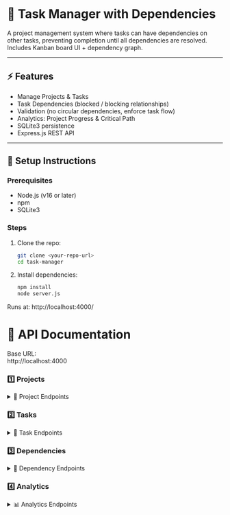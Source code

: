 # 📌 Task Manager with Dependencies

A project management system where tasks can have dependencies on other tasks, preventing completion until all dependencies are resolved.  
Includes Kanban board UI + dependency graph.

---

## ⚡ Features
- Manage Projects & Tasks
- Task Dependencies (blocked / blocking relationships)
- Validation (no circular dependencies, enforce task flow)
- Analytics: Project Progress & Critical Path
- SQLite3 persistence
- Express.js REST API

---

## 🚀 Setup Instructions

### Prerequisites
- Node.js (v16 or later)
- npm
- SQLite3

### Steps
1. Clone the repo:
   ```bash
   git clone <your-repo-url>
   cd task-manager

2. Install dependencies:

	```bash
	npm install
 	node server.js
	
Runs at: http://localhost:4000/


# 📖 API Documentation

Base URL:  
http://localhost:4000

### 1️⃣ Projects
<details>
<summary>📁 Project Endpoints</summary>

- **Create Project** → `POST /projects`  
  ```json
  {
    "name": "My Project",
    "description": "Testing dependencies",
    "owner_id": 1,
    "deadline": "2025-12-31",
    "status": "active"
  }
Get All Projects → GET /projects

Get Project by ID → GET /projects/:id

Update Project → PUT /projects/:id

Delete Project → DELETE /projects/:id

</details>


### 2️⃣ Tasks
<details>
<summary>📝 Task Endpoints</summary>

- **Create Task** → `POST /projects/:id/tasks`  
  ```json
		{
  		"title": "Task 1",
  		"description": "Sample",
  		"priority": 2,
  		"assignee_id": 10,
  		"estimated_hours": 5
		}


Get Task (with deps + blocking) → GET /tasks/:id

Update Task → PUT /tasks/:id

Update Task Status → PUT /tasks/:id/status

Rules:

Must follow todo → in-progress → done

Dependencies must be done before moving to in-progress

Cannot skip states

Delete Task → DELETE /tasks/:id?force=true

</details>


### 3️⃣ Dependencies
<details>
<summary>🔗 Dependency Endpoints</summary>

- **Add Dependency** → `POST /tasks/:id/dependencies`  
  ```json
	{ "depends_on_task_id": 7 }

Rules:
No self-dependency

No circular chains

Remove Dependency → DELETE /tasks/:taskId/dependencies/:depId

Get Dependencies → GET /tasks/:id/dependencies

Get Blocking Tasks → GET /tasks/:id/blocking

</details>

### 4️⃣ Analytics
<details>
<summary>📊 Analytics Endpoints</summary>

- **Project Progress** → `GET /projects/:id/progress`  
  ```json
  	{
  		"percent": 50,
  		"total": 10,
  		"done": 5,
  		"blocked": [
    	{ "task": { ... }, "blockedBy": [ { ... } ] }
  			]
	}



- **Critical Path** → `GET /projects/:id/critical-path`  
  ```json
	{
  		"chain": [
  			{ "id": 1, "title": "Task A" },
    		{ "id": 2, "title": "Task B" }
  			]
	}

</details>

